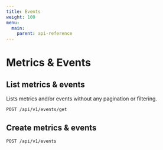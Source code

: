 ```yaml
---
title: Events
weight: 100
menu:
  main:
    parent: api-reference
---
```


# Metrics & Events

## List metrics & events

Lists metrics and/or events without any pagination or filtering.

    POST /api/v1/events/get 

## Create metrics & events


    POST /api/v1/events
